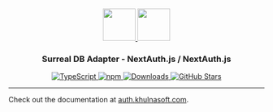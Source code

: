 <p align="center">
  <br/>
  <a href="https://auth.khulnasoft.com" target="_blank">
    <img height="64px" src="https://auth.khulnasoft.com/img/logo-sm.png" />
  </a>
  <a href="https://surrealdb.com/" target="_blank">
    <img height="64px" src="https://auth.khulnasoft.com/img/adapters/surrealdb.png"/>
  </a>
  <h3 align="center"><b>Surreal DB Adapter</b> - NextAuth.js / NextAuth.js</a></h3>
  <p align="center" style="align: center;">
    <a href="https://npm.im/@nextauth.js/surrealdb-adapter">
      <img src="https://img.shields.io/badge/TypeScript-blue?style=flat-square" alt="TypeScript" />
    </a>
    <a href="https://npm.im/@nextauth.js/surrealdb-adapter">
      <img alt="npm" src="https://img.shields.io/npm/v/@nextauth.js/surrealdb-adapter?color=green&label=@nextauth.js/surrealdb-adapter&style=flat-square">
    </a>
    <a href="https://www.npmtrends.com/@nextauth.js/surrealdb-adapter">
      <img src="https://img.shields.io/npm/dm/@nextauth.js/surrealdb-adapter?label=%20downloads&style=flat-square" alt="Downloads" />
    </a>
    <a href="https://github.com/khulnasoft/nextdev/stargazers">
      <img src="https://img.shields.io/github/stars/khulnasoft/nextdev?style=flat-square" alt="GitHub Stars" />
    </a>
  </p>
</p>

---

Check out the documentation at [auth.khulnasoft.com](https://auth.khulnasoft.com/reference/adapter/surrealdb).

